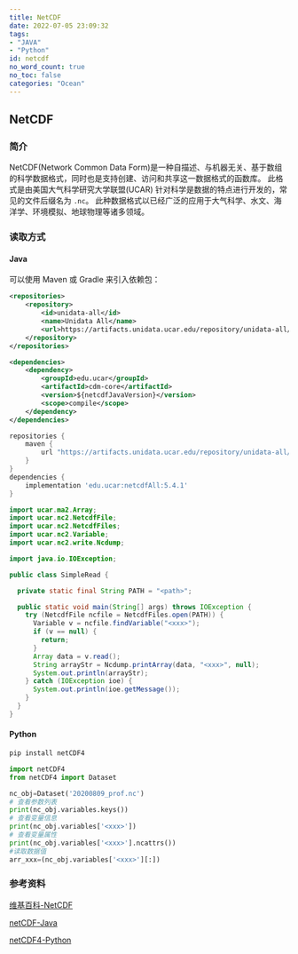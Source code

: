 ```yaml
---
title: NetCDF
date: 2022-07-05 23:09:32
tags:
- "JAVA"
- "Python"
id: netcdf
no_word_count: true
no_toc: false
categories: "Ocean"
---
```


## NetCDF

### 简介

NetCDF(Network Common Data Form)是一种自描述、与机器无关、基于数组的科学数据格式，同时也是支持创建、访问和共享这一数据格式的函数库。
此格式是由美国大气科学研究大学联盟(UCAR) 针对科学是数据的特点进行开发的，常见的文件后缀名为 `.nc`。
此种数据格式以已经广泛的应用于大气科学、水文、海洋学、环境模拟、地球物理等诸多领域。

### 读取方式

#### Java

可以使用 Maven 或 Gradle 来引入依赖包：

```xml
<repositories>
    <repository>
        <id>unidata-all</id>
        <name>Unidata All</name>
        <url>https://artifacts.unidata.ucar.edu/repository/unidata-all/</url>
    </repository>
</repositories>
```

```xml
<dependencies>
    <dependency>
        <groupId>edu.ucar</groupId>
        <artifactId>cdm-core</artifactId>
        <version>${netcdfJavaVersion}</version>
        <scope>compile</scope>
    </dependency>
</dependencies>
```

```groovy
repositories {
    maven {
        url "https://artifacts.unidata.ucar.edu/repository/unidata-all/"
    }
}
dependencies {
    implementation 'edu.ucar:netcdfAll:5.4.1'
}
```

```java
import ucar.ma2.Array;
import ucar.nc2.NetcdfFile;
import ucar.nc2.NetcdfFiles;
import ucar.nc2.Variable;
import ucar.nc2.write.Ncdump;

import java.io.IOException;

public class SimpleRead {

  private static final String PATH = "<path>";

  public static void main(String[] args) throws IOException {
    try (NetcdfFile ncfile = NetcdfFiles.open(PATH)) {
      Variable v = ncfile.findVariable("<xxx>");
      if (v == null) {
        return;
      }
      Array data = v.read();
      String arrayStr = Ncdump.printArray(data, "<xxx>", null);
      System.out.println(arrayStr);
    } catch (IOException ioe) {
      System.out.println(ioe.getMessage());
    }
  }
}
```

#### Python

```bash 
pip install netCDF4 
```

```python
import netCDF4
from netCDF4 import Dataset

nc_obj=Dataset('20200809_prof.nc')
# 查看参数列表
print(nc_obj.variables.keys())
# 查看变量信息
print(nc_obj.variables['<xxx>'])
# 查看变量属性
print(nc_obj.variables['<xxx>'].ncattrs())
#读取数据值
arr_xxx=(nc_obj.variables['<xxx>'][:])
```

### 参考资料

[维基百科-NetCDF](https://zh.wikipedia.org/wiki/NetCDF)

[netCDF-Java](https://docs.unidata.ucar.edu/netcdf-java/current/userguide/index.html)

[netCDF4-Python](https://unidata.github.io/netcdf4-python/)
